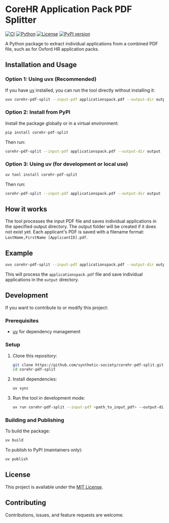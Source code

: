 # CoreHR Application Pack PDF Splitter

[![CI](https://github.com/synthetic-society/corehr-pdf-split/workflows/CI/badge.svg)](https://github.com/synthetic-society/corehr-pdf-split/actions/workflows/ci.yml)
[![Python](https://img.shields.io/badge/Python-3.10%20|%203.11%20|%203.12-blue)](https://www.python.org/downloads/)
[![License](https://img.shields.io/badge/License-MIT-green.svg)](https://opensource.org/licenses/MIT)
[![PyPI version](https://badge.fury.io/py/corehr-pdf-split.svg)](https://badge.fury.io/py/corehr-pdf-split)

A Python package to extract individual applications from a combined PDF file, such as for Oxford HR application packs.


## Installation and Usage

### Option 1: Using uvx (Recommended)

If you have [uv](https://docs.astral.sh/uv/) installed, you can run the tool directly without installing it:

```bash
uvx corehr-pdf-split --input-pdf applicationspack.pdf --output-dir output
```

### Option 2: Install from PyPI

Install the package globally or in a virtual environment:

```bash
pip install corehr-pdf-split
```

Then run:

```bash
corehr-pdf-split --input-pdf applicationspack.pdf --output-dir output
```

### Option 3: Using uv (for development or local use)

```bash
uv tool install corehr-pdf-split
```

Then run:

```bash
corehr-pdf-split --input-pdf applicationspack.pdf --output-dir output
```

## How it works

The tool processes the input PDF file and saves individual applications in the specified output directory. The output folder will be created if it does not exist yet. Each applicant's PDF is saved with a filename format: `LastName,FirstName [ApplicantID].pdf`.

## Example

```bash
uvx corehr-pdf-split --input-pdf applicationspack.pdf --output-dir output
```

This will process the `applicationspack.pdf` file and save individual applications in the `output` directory.

## Development

If you want to contribute to or modify this project:

### Prerequisites

- [uv](https://docs.astral.sh/uv/) for dependency management

### Setup

1. Clone this repository:
   ```bash
   git clone https://github.com/synthetic-society/corehr-pdf-split.git
   cd corehr-pdf-split
   ```

2. Install dependencies:
   ```bash
   uv sync
   ```

3. Run the tool in development mode:
   ```bash
   uv run corehr-pdf-split --input-pdf <path_to_input_pdf> --output-dir <path_to_output_directory>
   ```

### Building and Publishing

To build the package:

```bash
uv build
```

To publish to PyPI (maintainers only):

```bash
uv publish
```

## License

This project is available under the [MIT License](LICENSE).

## Contributing

Contributions, issues, and feature requests are welcome.
